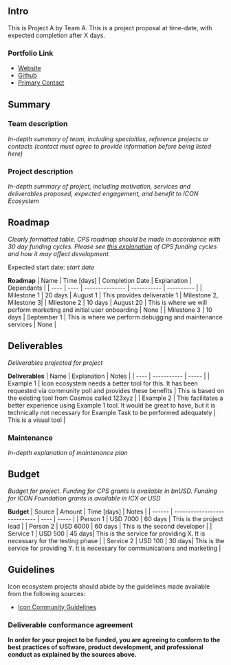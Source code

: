 ## Intro
This is Project A by Team A. This is a project proposal at time-date, with expected completion after X days.

### Portfolio Link

- [Website](https://example.com)
- [Github](https://github.com/)
- [Primary Contact](mailto:email@example.com)

## Summary

### Team description
_In-depth summary of team, including specialties, reference projects or contacts (contact must agree to provide information before being listed here)_

### Project description
_In-depth summary of project, including motivation, services and deliverables proposed, expected engagement, and benefit to ICON Ecosystem_

## Roadmap
_Clearly formatted table. CPS roadmap should be made in accordance with 30 day funding cycles. Please see [this explanation](https://github.com/icon-community/CPS/wiki/Funding-Cycles) of CPS funding cycles and how it may affect development._

Expected start date: _start date_

__Roadmap__
| Name | Time [days] | Completion Date | Explanation | Dependants |
| ---- | ---- | --------------- | ----------- | ---------- |
| Milestone 1 | 20 days | August 1 | This provides deliverable 1 | Milestone 2, Milestone 3|
| Milestone 2 | 10 days | August 20 | This is where we will perform marketing and initial user onboarding | None |
| Milestone 3 | 10 days | September 1 | This is where we perform debugging and maintenance services | None |

## Deliverables

_Deliverables projected for project_

__Deliverables__
| Name | Explanation | Notes |
| ---- | ----------- | ----- |
| Example 1 | Icon ecosystem needs a better tool for this. It has been requested via community poll and provides these benefits | This is based on the existing tool from Cosmos called 123xyz |
| Example 2 | This facilitates a better experience using Example 1 tool. It would be great to have, but it is technically not necessary for Example Task to be performed adequately | This is a visual tool |

### Maintenance

_In-depth explanation of maintenance plan_

## Budget

_Budget for project. Funding for CPS grants is available in bnUSD. Funding for ICON Foundation grants is available in ICX or USD_

__Budget__
| Source | Amount | Time [days] | Notes |
| ------ | ---------------------------- | ---- | ----- |
| Person 1 | USD 7000 | 60 days | This is the project lead |
| Person 2 | USD 6000 | 60 days | This is the second developer |
| Service 1 | USD 500 | 45 days| This is the service for providing X. It is necessary for the testing phase |
| Service 2 | USD 100 | 30 days| This is the service for providing Y. It is necessary for communications and marketing |

## Guidelines

Icon ecosystem projects should abide by the guidelines made available from the following sources:

- [Icon Community Guidelines](https://github.com/icon-project/community/tree/main/guidelines)

### Deliverable conformance agreement

__In order for your project to be funded, you are agreeing to conform to the best practices of software, product development, and professional conduct as explained by the sources above.__